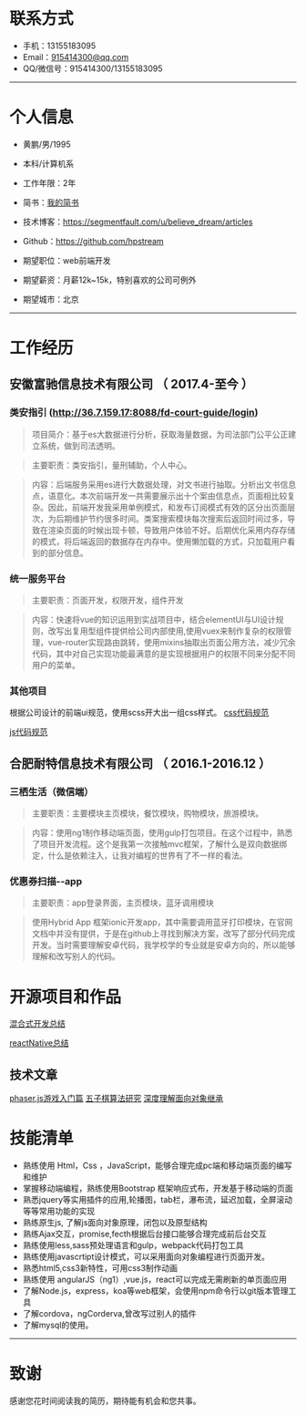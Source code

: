 # 联系方式
- 手机：13155183095
- Email：915414300@qq.com
- QQ/微信号：915414300/13155183095
 ---
# 个人信息
 - 黄鹏/男/1995
 - 本科/计算机系 
 - 工作年限：2年
 - 简书：[我的简书](https://www.jianshu.com/u/0e190d5b2e72) 
 - 技术博客：https://segmentfault.com/u/believe_dream/articles
 - Github：https://github.com/hpstream

 - 期望职位：web前端开发
 - 期望薪资：月薪12k~15k，特别喜欢的公司可例外
 - 期望城市：北京
---            
# 工作经历
## 安徽富驰信息技术有限公司 （ 2017.4-至今 ）
### 类安指引 (http://36.7.159.17:8088/fd-court-guide/login)
>项目简介：基于es大数据进行分析，获取海量数据，为司法部门公平公正建立系统，做到司法透明。

>主要职责：类安指引，量刑辅助，个人中心。

>内容：后端服务采用es进行大数据处理，对文书进行抽取。分析出文书信息点，语意化。本次前端开发一共需要展示出十个案由信息点，页面相比较复杂。因此，前端开发我采用单例模式，和发布订阅模式有效的区分出页面层次，为后期维护节约很多时间。类案搜索模块每次搜索后返回时间过多，导致在渲染页面的时候出现卡顿，导致用户体验不好。后期优化采用内存存储的模式，将后端返回的数据存在内存中。使用懒加载的方式，只加载用户看到的部分信息。

### 统一服务平台
>主要职责：页面开发，权限开发，组件开发

>内容：快速将vue的知识运用到实战项目中，结合elementUI与UI设计规则，改写出复用型组件提供给公司内部使用,使用vuex来制作复杂的权限管理，vue-router实现路由跳转，使用mixins抽取出页面公用方法，减少冗余代码，其中对自己实现功能最满意的是实现根据用户的权限不同来分配不同用户的菜单。

### 其他项目
根据公司设计的前端ui规范，使用scss开大出一组css样式。
[css代码规范](https://hpstream.github.io/javascript-Design-pattern-and-code-specification/codeSpecification/css/index.html)

[js代码规范](https://github.com/hpstream/javascript-Design-pattern-and-code-specification/blob/master/codeSpecification/js/1.js代码规范.md)

## 合肥耐特信息技术有限公司 （ 2016.1-2016.12 ）

### 三栖生活（微信端）
>主要职责：主要模块主页模块，餐饮模块，购物模块，旅游模块。 

>内容：使用ng1制作移动端页面，使用gulp打包项目。在这个过程中，熟悉了项目开发流程。这个是我第一次接触mvc框架，了解什么是双向数据绑定，什么是依赖注入，让我对编程的世界有了不一样的看法。

### 优惠券扫描--app  
>主要职责：app登录界面，主页模块，蓝牙调用模块

>使用Hybrid App 框架ionic开发app，其中需要调用蓝牙打印模块，在官网文档中并没有提供，于是在github上寻找到解决方案，改写了部分代码完成开发。当时需要理解安卓代码，我学校学的专业就是安卓方向的，所以能够理解和改写别人的代码。


  
# 开源项目和作品
[混合式开发总结](https://hpstream.github.io/javascript-Design-pattern-and-code-specification/doc/hybrid/preview/hybrid.html)

[reactNative总结](https://hpstream.github.io/javascript-Design-pattern-and-code-specification/doc/reactNative/README.html)



## 技术文章
[phaser.js游戏入门篇](https://www.jianshu.com/p/b982d08dc0d3)
[五子棋算法研究](https://www.jianshu.com/p/b1055f615d11)
[深度理解面向对象继承](https://www.jianshu.com/p/05db3958d244)


# 技能清单
-	熟练使用 Html，Css ，JavaScript，能够合理完成pc端和移动端页面的编写和维护
-	掌握移动端编程，熟练使用Bootstrap 框架响应式布，开发基于移动端的页面
-	熟悉jquery等实用插件的应用,轮播图，tab栏，瀑布流，延迟加载，全屏滚动等等常用功能的实现
-	熟练原生js, 了解js面向对象原理，闭包以及原型结构
-	熟练Ajax交互，promise,fecth根据后台接口能够合理完成前后台交互
-	熟练使用less,sass预处理语言和gulp，webpack代码打包工具
-	熟练使用javascrtipt设计模式，可以采用面向对象编程进行页面开发。
-	熟悉html5,css3新特性，可用css3制作动画
-	熟练使用 angularJS（ng1）,vue.js，react可以完成无需刷新的单页面应用
-	了解Node.js，express，koa等web框架，会使用npm命令行以git版本管理工具
-   了解cordova，ngCorderva,曾改写过别人的插件
-	了解mysql的使用。

      
---      
# 致谢
感谢您花时间阅读我的简历，期待能有机会和您共事。
      
